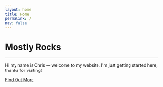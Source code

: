 ```yaml
---
layout: home
title: Home
permalink: /
nav: false
---
```

<home-header>
    <div class="header-content">
        <div class="header-content-inner">
            <h1>Mostly Rocks</h1>
            <hr>
            <p>Hi my name is Chris — welcome to my website. I'm just getting started here, thanks for visiting!</p>
            <a href="#about" class="btn btn-primary btn-xl page-scroll">Find Out More</a>
        </div>
    </div>
</home-header>